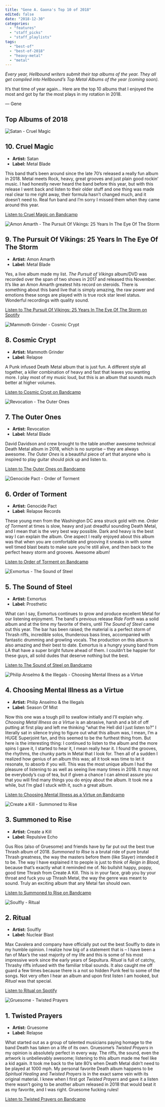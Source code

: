 ```yaml
---
title: "Gene A. Gaona's Top 10 of 2018"
edited: false
date: "2018-12-30"
categories:
  - "features"
  - "staff_picks"
  - "staff_playlists"
tags:
  - "best-of"
  - "best-of-2018"
  - "heavy-metal"
  - "metal"
---
```


_Every year, Hellbound writers submit their top albums of the year. They all get compiled into Hellbound’s Top Metal Albums of the year (coming soon)._

It’s that time of year again... Here are the top 10 albums that I enjoyed the most and got by far the most plays in my rotation in 2018.

— Gene

## Top Albums of 2018

![Satan - Cruel Magic](https://res.cloudinary.com/dy8mxogvn/image/upload/c_fill,f_auto,g_center,h_540,q_auto:good,w_540/v1546035991/a2464656350_16.jpg)

## 10\. Cruel Magic

- **Artist:** Satan
- **Label:** Metal Blade

This band that’s been around since the late 70’s released a really fun album in 2018. Metal meets Rock, heavy, great grooves and just plain good rockin’ music. I had honestly never heard the band before this year, but with this release I went back and listen to their older stuff and one thing was made real clear to me right away, their formula hasn’t changed much, and it doesn’t need to. Real fun band and I’m sorry I missed them when they came around this year.

[Listen to Cruel Magic on Bandcamp](https://satanuk.bandcamp.com/album/cruel-magic)

![Amon Amarth - The Pursuit Of Vikings: 25 Years In The Eye Of The Storm](https://res.cloudinary.com/dy8mxogvn/image/upload/c_fill,f_auto,g_center,h_540,q_auto:good,w_540/v1546016600/dbb33e219f557237deaa5a909f7ba7a1bd209774.jpg)

## 9\. The Pursuit Of Vikings: 25 Years In The Eye Of The Storm

- **Artist:** Amon Amarth
- **Label:** Metal Blade

Yes, a live album made my list. _The Pursuit of Vikings_ album/DVD was recorded over the span of two shows in 2017 and released this November. It’s like an Amon Amarth greatest hits record on steroids. There is something about this band live that is simply amazing, the raw power and emotions these songs are played with is true rock star level status. Wonderful recordings with quality sound.

[Listen to The Pursuit Of Vikings: 25 Years In The Eye Of The Storm on Spotify](https://open.spotify.com/user/amonamarthband/playlist/6HfX7k7HPdWcPQ2GwetZyP?)

![Mammoth Grinder - Cosmic Crypt](https://res.cloudinary.com/dy8mxogvn/image/upload/c_fill,f_auto,g_center,h_540,q_auto:good,w_540/v1546052685/a2085311306_16.jpg)

## 8\. Cosmic Crypt

- **Artist:** Mammoth Grinder
- **Label:** Relapse

A Punk infused Death Metal album that is just fun. A different style all together, a killer combination of heavy and fast that leaves you wanting more. I play most of my music loud, but this is an album that sounds much better at higher volumes.

[Listen to Cosmic Crypt on Bandcamp](https://mammothgrinder.bandcamp.com/album/cosmic-crypt)

![Revocation - The Outer Ones](https://res.cloudinary.com/dy8mxogvn/image/upload/c_fill,f_auto,g_center,h_540,q_auto:good,w_540/v1546044009/a0179473372_16.jpg)

## 7\. The Outer Ones

- **Artist:** Revocation
- **Label:** Metal Blade

David Davidson and crew brought to the table another awesome technical Death Metal album in 2018, which is no surprise – they are always awesome. _The Outer Ones_ is a beautiful piece of art that anyone who is inspired to play guitar should pick up and listen to.

[Listen to The Outer Ones on Bandcamp](https://revocationband.bandcamp.com/album/the-outer-ones)

![Genocide Pact - Order of Torment](https://res.cloudinary.com/dy8mxogvn/image/upload/c_fill,f_auto,g_center,h_540,q_auto:good,w_540/v1546044529/a0369225891_16.jpg)

## 6\. Order of Torment

- **Artist:** Genocide Pact
- **Label:** Relapse Records

These young men from the Washington DC area struck gold with me. _Order of Torment_ at times is slow, heavy and just dreadful sounding Death Metal, and I mean that is the very best way possible. Dark and heavy is the best way I can explain the album. One aspect I really enjoyed about this album was that when you are comfortable and grooving it sneaks in with some well timed blast beats to make sure you’re still alive, and then back to the perfect heavy storm and grooves. Awesome album!

[Listen to Order of Torment on Bandcamp](https://genocidepact.bandcamp.com/album/order-of-torment)

![Exmortus - The Sound of Steel](https://res.cloudinary.com/dy8mxogvn/image/upload/c_fill,f_auto,g_center,h_540,q_auto:good,w_540/v1546053271/a3349412004_16.jpg)

## 5\. The Sound of Steel

- **Artist:** Exmortus
- **Label:** Prosthetic

What can I say, Exmortus continues to grow and produce excellent Metal for our listening enjoyment. The band's previous release _Ride Forth_ was a solid album and at the time my favorite of theirs, until _The Sound of Steel_ came out this year. The bar has been raised; the material is a perfect storm of Thrash riffs, incredible solos, thunderous bass lines, accompanied with fantastic drumming and growling vocals. The production on this album is also amazing and their best to date. Exmortus is a hungry young band from LA that have a super bright future ahead of them. I couldn’t be happier for these guys, all solid dudes that deserve nothing but the best.

[Listen to The Sound of Steel on Bandcamp](https://exmortus-official.bandcamp.com/album/the-sound-of-steel)

![Philip Anselmo & the Illegals - Choosing Mental Illness as a Virtue](https://res.cloudinary.com/dy8mxogvn/image/upload/c_fill,f_auto,g_center,h_540,q_auto:good,w_540/v1546040744/a3515791927_16.jpg)

## 4\. Choosing Mental Illness as a Virtue

- **Artist:** Philip Anselmo & the Illegals
- **Label:** Season Of Mist

Now this one was a tough pill to swallow initially and I’ll explain why. _Choosing Metal Illness as a Virtue_ is an abrasive, harsh and a bit of off putting at first play and left me thinking “what the Hell did I just listen to?” I literally sat in silence trying to figure out what this album was, I mean, I’m a HUGE Superjoint fan, and this seemed to be the furthest thing from. But here is the interesting thing: I continued to listen to the album and the more spins I gave it, I started to hear it, I mean really hear it. I found the grooves, the rhythms, the chunky parts in Metal that I look for. Then all of a sudden I realized how genius of an album this was; all it took was time to let it resonate, to absorb if you will. This was the most unique album I had the pleasure of listening to as well as seeing live many times in 2018. It may not be everybody’s cup of tea, but if given a chance I can almost assure you that you will find many things you do enjoy about the album. It took me a while, but I’m glad I stuck with it, such a great album.

[Listen to Choosing Mental Illness as a Virtue on Bandcamp](https://phaillegals.bandcamp.com/album/choosing-mental-illness-as-a-virtue)

![Create a Kill - Summoned to Rise](https://res.cloudinary.com/dy8mxogvn/image/upload/c_fill,f_auto,g_center,h_540,q_auto:good,w_540/v1546053621/a0171715351_16.jpg)

## 3\. Summoned to Rise

- **Artist:** Create a Kill
- **Label:** Repulsive Echo

Gus Rios (also of Gruesome) and friends have by far put out the best true Thrash album of 2018. _Summoned to Rise_ is a brutal ride of pure brutal Thrash greatness, the way the masters before them (like Slayer) intended it to be. The way I have explained it to people is just to think of _Reign in Blood_, because that’s exactly what it reminded me of. No bullshit happy, poppy, good time Thrash from Create A Kill. This is in your face, grab you by your throat and fuck you up Thrash Metal, the way the genre was meant to sound. Truly an exciting album that any Metal fan should own.

[Listen to Summoned to Rise on Bandcamp](https://createakill.bandcamp.com/album/summoned-to-rise)

![Soulfly - Ritual](https://res.cloudinary.com/dy8mxogvn/image/upload/c_fill,f_auto,g_center,h_540,q_auto:good,w_540/v1545934201/48734d64e6ab1b3504b4b715da89594ed41f55d7.jpg)

## 2\. Ritual

- **Artist:** Soulfly
- **Label:** Nuclear Blast

Max Cavalera and company have officially put out the best Soulfly to date in my humble opinion. I realize how big of a statement that is – I have been a fan of Max’s the vast majority of my life and this is some of his most impressive work since the early years of Sepultura. _Ritual_ is full of catchy, Thrashy riffs infused with the familiar tribal sounds. It also caught me off guard a few times because there is a not so hidden Punk feel to some of the songs. Not very often I hear an album and upon first listen I am hooked, but _Ritual_ was that special.

[Listen to Ritual on Spotify](https://open.spotify.com/album/1RGoK6BQPr4bYxS0tvrui9)

![Gruesome - Twisted Prayers](https://res.cloudinary.com/dy8mxogvn/image/upload/c_fill,f_auto,g_center,h_540,q_auto:good,w_540/v1546036736/a3854328824_16.jpg)

## 1\. Twisted Prayers

- **Artist:** Gruesome
- **Label:** Relapse

What started out as a group of talented musicians paying homage to the band Death has taken on a life of its own. Gruesome’s _Twisted Prayers_ in my opinion is absolutely perfect in every way. The riffs, the sound, even the artwork is unbelievably awesome; listening to this album made me feel like a kid again. It took me back to the late 80’s when Death Metal didn’t need to be played at 1000 mph. My personal favorite Death album happens to be _Spiritual Healing_ and _Twisted Prayers_ is in the exact same vein with its original material. I knew when I first got _Twisted Prayers_ and gave it a listen there wasn’t going to be another album released in 2018 that would beat it as my favorite, and I was right. Gruesome fucking rules!

[Listen to Twisted Prayers on Bandcamp](https://gruesomedeathmetal.bandcamp.com/album/twisted-prayers)
